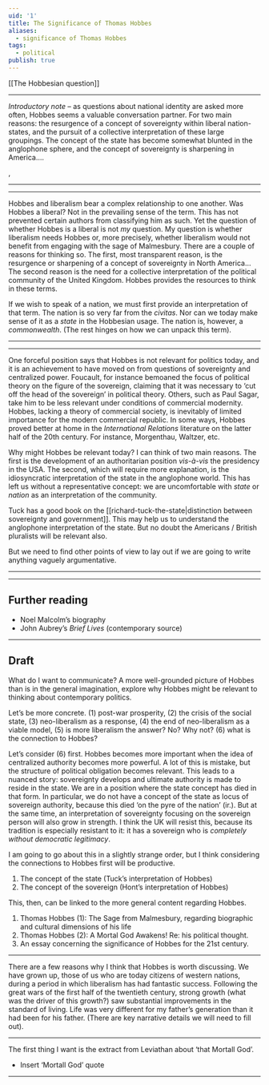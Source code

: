 ```yaml
---
uid: '1'
title: The Significance of Thomas Hobbes
aliases:
  - significance of Thomas Hobbes
tags:
  - political
publish: true
---
```

[[The Hobbesian question]]
___
*Introductory note* – as questions about national identity are asked more often, Hobbes seems a valuable conversation partner. For two main reasons: the resurgence of a concept of sovereignty within liberal nation-states, and the pursuit of a collective interpretation of these large groupings. The concept of the state has become somewhat blunted in the anglophone sphere, and the concept of sovereignty is sharpening in America….

,
___
___
Hobbes and liberalism bear a complex relationship to one another. Was Hobbes a liberal? Not in the prevailing sense of the term. This has not prevented certain authors from classifying him as such. Yet the question of whether Hobbes is a liberal is not *my* question. My question is whether liberalism needs Hobbes or, more precisely, whether liberalism would not benefit from engaging with the sage of Malmesbury.  There are a couple of reasons for thinking so. The first, most transparent reason, is the resurgence or sharpening of a concept of sovereignty in North America…The second reason is the need for a collective interpretation of the political community of the United Kingdom. Hobbes provides the resources to think in these terms. 

If we wish to speak of a nation, we must first provide an interpretation of that term. The nation is so very far from the *civitas*. Nor can we today make sense of it as a *state* in the Hobbesian usage. The nation is, however, a *commonwealth*. (The rest hinges on how we can unpack this term). 
___
___
One forceful position says that Hobbes is not relevant for politics today, and it is an achievement to have moved on from questions of sovereignty and centralized power. Foucault, for instance bemoaned the focus of political theory on the figure of the sovereign, claiming that it was necessary to ‘cut off the head of the sovereign’ in political theory. Others, such as Paul Sagar, take him to be less relevant under conditions of commercial modernity. Hobbes, lacking a theory of commercial society, is inevitably of limited importance for the modern commercial republic.  In some ways, Hobbes proved better at home in the *International Relations* literature on the latter half of the 20th century. For instance, Morgenthau, Waltzer, etc.

Why might Hobbes be relevant today? I can think of two main reasons. The first is the development of an authoritarian position *vis-à-vis* the presidency in the USA. The second, which will require more explanation, is the idiosyncratic interpretation of the state in the anglophone world. This has left us without a representative concept: we are uncomfortable with *state* or *nation* as an interpretation of the community.

Tuck has a good book on the [[richard-tuck-the-state|distinction between sovereignty and government]]. This may help us to understand the anglophone interpretation of the state. But no doubt the Americans / British pluralists will be relevant also.

But we need to find other points of view to lay out if we are going to write anything vaguely argumentative.
___
___
## Further reading
- Noel Malcolm’s biography
- John Aubrey’s *Brief Lives* (contemporary source)
___
## Draft
What do I want to communicate? A more well-grounded picture of Hobbes than is in the general imagination, explore why Hobbes might be relevant to thinking about contemporary politics.

Let’s be more concrete. (1) post-war prosperity, (2) the crisis of the social state, (3) neo-liberalism as a response, (4) the end of neo-liberalism as a viable model, (5) is more liberalism the answer? No? Why not? (6) what is the connection to Hobbes?

Let’s consider (6) first. Hobbes becomes more important when the idea of centralized authority becomes more powerful. A lot of this is mistake, but the structure of political obligation becomes relevant. This leads to a nuanced story: sovereignty develops and ultimate authority is made to reside in the state. We are in a position where the state concept has died in that form. In particular, we do not have a concept of the state as locus of sovereign authority, because this died ‘on the pyre of the nation’ (ir.). But at the same time, an interpretation of sovereignty focusing on the sovereign person will also grow in strength. I think the UK will resist this, because its tradition is especially resistant to it: it has a sovereign who is *completely without democratic legitimacy*.

I am going to go about this in a slightly strange order, but I think considering the connections to Hobbes first will be productive. 
1. The concept of the state (Tuck’s interpretation of Hobbes)
2. The concept of the sovereign (Hont’s interpretation of Hobbes)

This, then, can be linked to the more general content regarding Hobbes.
1. Thomas Hobbes (1): The Sage from Malmesbury, regarding biographic and cultural dimensions of his life
2. Thomas Hobbes (2): A Mortal God Awakens! Re: his political thought.
3. An essay concerning the significance of Hobbes for the 21st century.
____

There are a few reasons why I think that Hobbes is worth discussing. We have grown up, those of us who are today citizens of western nations, during a period in which liberalism has had fantastic success. Following the great wars of the first half of the twentieth century, strong growth (what was the driver of this growth?) saw substantial improvements in the standard of living. Life was very different for my father’s generation than it had been for his father. (There are key narrative details we will need to fill out).

___
The first thing I want is the extract from Leviathan about ‘that Mortall God’.

- Insert ‘Mortall God’ quote




___
